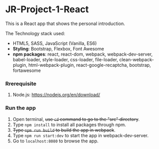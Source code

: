 # JR-Project-1-React

This is a React app that shows the personal introduction.

The Technology stack used:
* HTML5, SASS, JavaScript (Vanilla, ES6)
* **Styling**: Bootstrap, Flexbox, Font Awesome
* **npm packages**:  react, react-dom, webpack, webpack-dev-server, babel-loader, style-loader, css-loader, file-loader, clean-webpack-plugin, html-webpack-plugin, react-google-recaptcha, bootstrap, fortawesome

### Rrerequisite

1. Node.js: <https://nodejs.org/en/download/>

### Run the app

1. Open terminal, ~~use `cd` command to go to the "src" directory~~.
2. Type `npm install` to install all packages through npm.
3. ~~Type `npm run build` to build the app in webpack~~.
4. Type `npm run start:dev` to start the app in webpack-dev-server.
5. Go to `localhost:8080` to browse the app.